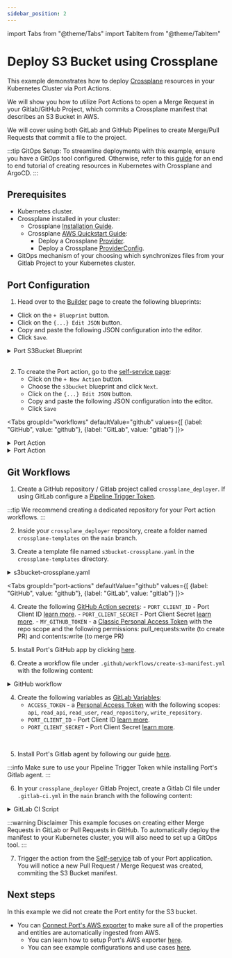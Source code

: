 ```yaml
---
sidebar_position: 2
---
```


import Tabs from "@theme/Tabs"
import TabItem from "@theme/TabItem"

# Deploy S3 Bucket using Crossplane

This example demonstrates how to deploy [Crossplane](https://github.com/crossplane/crossplane) resources in your Kubernetes Cluster via Port Actions.

We will show you how to utilize Port Actions to open a Merge Request in your Gitlab/GitHub Project, which commits a Crossplane manifest that describes an S3 Bucket in AWS.

We will cover using both GitLab and GitHub Pipelines to create Merge/Pull Requests that commit a file to the project.

:::tip GitOps Setup: 
To streamline deployments with this example, ensure you have a GitOps tool configured. Otherwise, refer to this [guide](/guides/all/manage-clusters) for an end to end tutorial of creating resources in Kubernetes with Crossplane and ArgoCD.
:::

## Prerequisites

- Kubernetes cluster.
- Crossplane installed in your cluster:
  - Crossplane [Installation Guide](https://docs.crossplane.io/v1.14/software/install/).
  - Crossplane [AWS Quickstart Guide](https://docs.crossplane.io/v1.14/getting-started/provider-aws/):
    - Deploy a Crossplane [Provider](https://docs.crossplane.io/v1.14/getting-started/provider-aws/#install-the-aws-provider).
    - Deploy a Crossplane [ProviderConfig](https://docs.crossplane.io/v1.14/getting-started/provider-aws/#create-a-providerconfig).
- GitOps mechanism of your choosing which synchronizes files from your Gitlab Project to your Kubernetes cluster.

## Port Configuration

1. Head over to the [Builder](https://app.getport.io/dev-portal/data-model) page to create the following blueprints:

- Click on the `+ Blueprint` button.
- Click on the `{...} Edit JSON` button.
- Copy and paste the following JSON configuration into the editor.
- Click `Save`.

<details>
  <summary>Port S3Bucket Blueprint</summary>

```json showLineNumbers
{
  "identifier": "s3bucket",
  "title": "S3Bucket",
  "icon": "Crossplane",
  "schema": {
    "properties": {
      "aws_region": {
        "title": "AWS Region",
        "icon": "AWS",
        "type": "string"
      }
    },
    "required": ["aws_region"]
  },
  "mirrorProperties": {},
  "calculationProperties": {},
  "relations": {}
}
```

</details>
<br/>

2. To create the Port action, go to the [self-service page](https://app.getport.io/self-serve):
   - Click on the `+ New Action` button.
   - Choose the `s3bucket` blueprint and click `Next`.
   - Click on the `{...} Edit JSON` button.
   - Copy and paste the following JSON configuration into the editor.
   - Click `Save`

<Tabs groupId="workflows" defaultValue="github" values={[
{label: "GitHub", value: "github"},
{label: "GitLab", value: "gitlab"}
]}>

<TabItem value="github">

<details>
  <summary>Port Action</summary>

:::tip MODIFICATION REQUIRED
Make sure to replace `<GITHUB_ORG>` and `<GITHUB_REPO>` with your GitHub organization and repository names respectively.
:::

```json showLineNumbers
{
  "identifier": "crossplane_s3_bucket",
  "title": "Crossplane S3 Bucket",
  "icon": "Crossplane",
  "userInputs": {
    "properties": {
      "aws_region": {
        "icon": "AWS",
        "title": "AWS Region",
        "type": "string",
        "default": "us-east-1",
        "enum": ["us-east-1", "eu-west-1"],
        "enumColors": {
          "us-east-1": "lightGray",
          "eu-west-1": "lightGray"
        }
      },
      "bucket_name": {
        "title": "Bucket Name",
        "type": "string",
        "description": "Has to be globally unique as per AWS limitations"
      }
    },
    "required": ["aws_region", "bucket_name"],
    "order": ["bucket_name", "aws_region"]
  },
  "invocationMethod": {
    "type": "GITHUB",
    "org": "<GITHUB_ORG>",
    "repo": "<GITHUB_REPO>",
    "workflow": "create-and-push-image.yml",
    "omitUserInputs": false,
    "omitPayload": false,
    "reportWorkflowStatus": true
  },
  "trigger": "CREATE",
  "description": "Creates a crossplane file for a new S3 Bucket",
  "requiredApproval": false
}
```

</details>

</TabItem>

<TabItem value="gitlab">
<details>
  <summary>Port Action</summary>

:::tip Modification Required
Make sure to replace the placeholders for `<PROJECT_NAME>` and `<GROUP_NAME>` of your `crossplane_deployer`.
:::

```json showLineNumbers
{
  "identifier": "crossplane_s3_bucket",
  "title": "Crossplane S3 Bucket",
  "icon": "Crossplane",
  "userInputs": {
    "properties": {
      "aws_region": {
        "icon": "AWS",
        "title": "AWS Region",
        "type": "string",
        "default": "us-east-1",
        "enum": ["us-east-1", "eu-west-1"],
        "enumColors": {
          "us-east-1": "lightGray",
          "eu-west-1": "lightGray"
        }
      },
      "bucket_name": {
        "title": "Bucket Name",
        "type": "string",
        "description": "Has to be globally unique as per AWS limitations"
      }
    },
    "required": ["aws_region", "bucket_name"],
    "order": ["bucket_name", "aws_region"]
  },
  "invocationMethod": {
    "type": "GITLAB",
    "omitPayload": false,
    "omitUserInputs": false,
    "projectName": "<PROJECT_NAME>",
    "groupName": "<GROUP_NAME>",
    "agent": true
  },
  "trigger": "CREATE",
  "description": "Creates a crossplane file for a new S3 Bucket",
  "requiredApproval": false
}
```

</details>
</TabItem>

</Tabs>

## Git Workflows

1. Create a GitHub repository / Gitlab project called `crossplane_deployer`. If using GitLab configure a [Pipeline Trigger Token](https://docs.gitlab.com/ee/ci/triggers/index.html).

:::tip
We recommend creating a dedicated repository for your Port action workflows.
:::

2. Inside your `crossplane_deployer` repository, create a folder named `crossplane-templates` on the `main` branch.

3. Create a template file named `s3bucket-crossplane.yaml` in the `crossplane-templates` directory.

<details>
<summary>s3bucket-crossplane.yaml</summary>

```yml
# s3bucket-crossplane.yaml

apiVersion: s3.aws.upbound.io/v1beta1
kind: Bucket
metadata:
  name: { { bucket_name } }
spec:
  forProvider:
    region: { { aws_region } }
  providerConfigRef:
    name: default
```

</details>

<Tabs groupId="port-actions" defaultValue="github" values={[
{label: "GitHub", value: "github"},
{label: "GitLab", value: "gitlab"}
]}>

<TabItem value="github">

4. Create the following [GitHub Action secrets](https://docs.github.com/en/actions/security-guides/using-secrets-in-github-actions#creating-secrets-for-a-repository): - `PORT_CLIENT_ID` - Port Client ID [learn more](/build-your-software-catalog/custom-integration/api/#get-api-token). - `PORT_CLIENT_SECRET` - Port Client Secret [learn more](/build-your-software-catalog/custom-integration/api/#get-api-token). - `MY_GITHUB_TOKEN` - a [Classic Personal Access Token](https://github.com/settings/tokens) with the repo scope and the following permissions: pull_requests:write (to create PR) and contents:write (to merge PR)
   <br/>

5. Install Port's GitHub app by clicking [here](https://github.com/apps/getport-io/installations/new).
   <br/>

6. Create a workflow file under `.github/workflows/create-s3-manifest.yml` with the following content:

<details>
<summary>GitHub workflow</summary>

```yml showLineNumbers
name: Create New S3 Bucket Crossplane Manifest

on:
  workflow_dispatch:
    inputs:
      bucket_name:
        description: 'Name of the s3 bucket'
        required: true
      aws_region:
        description: 'AWS Region for the cluster'
        required: true
      port_payload:
        required: true
        description: >-
          Port's payload, including details for who triggered the action and
          general context (blueprint, run id, etc...)

jobs:
  create-manifest:
    runs-on: ubuntu-latest
    steps:
      - name: Inform execution of request to create a new manifest
        id: promote
        uses: port-labs/port-github-action@v1
        with:
          clientId: ${{ secrets.PORT_CLIENT_ID }}
          clientSecret: ${{ secrets.PORT_CLIENT_SECRET }}
          baseUrl: https://api.getport.io
          operation: PATCH_RUN
          runId: ${{ fromJson(inputs.port_payload).context.runId }}
          logMessage: 'About to create a crossplane manifest for a new s3 bucket...'

      - name: Checkout code
        uses: actions/checkout@v4

      - name: Create crossplane manifest for s3 bucket
        id: create-manifest
        env:
          BUCKET_FILE_PATH: 'manifests/s3bucket'
          CROSSPLANE_TEMPLATE_PATH: 'crossplane-templates/s3bucket-crossplane.yaml'
        run: |
          mkdir -p $BUCKET_FILE_PATH
          BUCKET_FILE_NAME="${BUCKET_FILE_PATH}/s3bucket-${{ inputs.bucket_name }}.yaml"

          cp $CROSSPLANE_TEMPLATE_PATH $BUCKET_FILE_NAME

          sed -i "s|{{ bucket_name }}|${{ inputs.bucket_name }}|g" $BUCKET_FILE_NAME
          sed -i "s|{{ aws_region }}|${{ inputs.aws_region }}|g" $BUCKET_FILE_NAME

          git add $BUCKET_FILE_NAME

      - name: Create Pull Request
        id: create-pr
        uses: peter-evans/create-pull-request@v6
        with:
          token: ${{ secrets.CREATOR_TOKEN }}
          commit-message: Added ${{ inputs.bucket_name }} s3 bucket crossplane manifest
          committer: github-actions[bot] <41898282+github-actions[bot]@users.noreply.github.com>
          author: ${{ github.actor }} <${{ github.actor_id }}+${{ github.actor }}@users.noreply.github.com>
          signoff: false
          branch: deployment/${{ fromJson(inputs.port_payload).context.runId }}
          title: '[Deployment] Add ${{ inputs.bucket_name }} s3 bucket crossplane manifest'
          body: |
            This PR is automatically generated by Port.
            It contains the crossplane manifest for the s3 bucket ${{ inputs.bucket_name }}.

            The manifest is generated based on the blueprint: **${{ fromJson(inputs.port_payload).context.blueprint }}**.

            **Run ID**: ${{ fromJson(inputs.port_payload).context.runId }}.
            **Triggered by**: ${{ fromJson(inputs.port_payload).trigger.by.user.email }}.
            **Triggered at**: ${{ fromJson(inputs.port_payload).trigger.at }}.
            **Triggered from**: ${{ fromJson(inputs.port_payload).trigger.origin }}.


            - Auto-generated by [port-actions][1] 

            [1]: https://app.getport.io/organization/run?runId=${{ fromJson(inputs.port_payload).context.runId }}
          labels: |
            deployment
            automated pr
          assignees: ${{ fromJson(inputs.port_payload).trigger.by.user.email }}

      - name: Inform Port about pull request creation status - Success
        if: steps.create-pr.outputs.pull-request-url != ''
        uses: port-labs/port-github-action@v1
        with:
          clientId: ${{ secrets.PORT_CLIENT_ID }}
          clientSecret: ${{ secrets.PORT_CLIENT_SECRET }}
          baseUrl: https://api.getport.io
          operation: PATCH_RUN
          runId: ${{ fromJson(inputs.port_payload).context.runId }}
          logMessage: |
            Pull request created successfully. URL: ${{ steps.create-pr.outputs.pull-request-url }}.

      - name: Inform Port about pull request creation status - Failure
        if: steps.create-pr.outputs.pull-request-url == ''
        uses: port-labs/port-github-action@v1
        with:
          clientId: ${{ secrets.PORT_CLIENT_ID }}
          clientSecret: ${{ secrets.PORT_CLIENT_SECRET }}
          baseUrl: https://api.getport.io
          operation: PATCH_RUN
          runId: ${{ fromJson(inputs.port_payload).context.runId }}
          logMessage: |
            Failed to create pull request. Please check the logs for more details.
```

</details>

</TabItem>

<TabItem value="gitlab">

4. Create the following variables as [GitLab Variables](https://docs.gitlab.com/ee/ci/variables/index.html):
   - `ACCESS_TOKEN` - a [Personal Access Token](https://docs.gitlab.com/ee/user/profile/personal_access_tokens.html) with the following scopes:  
      `api`, `read_api`, `read_user`, `read_repository`, `write_repository`.
   - `PORT_CLIENT_ID` - Port Client ID [learn more](/build-your-software-catalog/custom-integration/api/#get-api-token).
   - `PORT_CLIENT_SECRET` - Port Client Secret [learn more](/build-your-software-catalog/custom-integration/api/#get-api-token).

<br/>

5. Install Port's Gitlab agent by following our guide [here](/actions-and-automations/setup-backend/gitlab-pipeline/self-hosted).

:::info
Make sure to use your Pipeline Trigger Token while installing Port's Gitlab agent.
:::
<br/>

6. In your `crossplane_deployer` Gitlab Project, create a Gitlab CI file under `.gitlab-ci.yml` in the `main` branch with the following content:

<details>
<summary>GitLab CI Script</summary>

```yml showLineNumbers
image: python:3.10.0-alpine

stages: # List of stages for jobs, and their order of execution
  - fetch-port-access-token
  - generate-crossplane-bucket-yaml
  - create-entity
  - update-run-status

fetch-port-access-token: # Example - get the Port API access token and RunId
  stage: fetch-port-access-token
  except:
    - pushes
  before_script:
    - |
      apk update -q
      apk add jq curl -q
  script:
    - |
      accessToken=$(curl -X POST \
        -H 'Content-Type: application/json' \
        -d '{"clientId": "'"$PORT_CLIENT_ID"'", "clientSecret": "'"$PORT_CLIENT_SECRET"'"}' \
        -s 'https://api.getport.io/v1/auth/access_token' | jq -r '.accessToken')
      echo "PORT_ACCESS_TOKEN=$accessToken" >> data.env
      runId=$(cat $TRIGGER_PAYLOAD | jq -r '.port_payload.context.runId')
      blueprintId=$(cat $TRIGGER_PAYLOAD | jq -r '.port_payload.context.blueprint')
      echo "RUN_ID=$runId" >> data.env
      echo "BLUEPRINT_ID=$blueprintId" >> data.env
  artifacts:
    reports:
      dotenv: data.env

generate-crossplane-bucket-yaml:
  variables:
    BUCKET_FILE_PATH: 'manifests'
    CROSSPLANE_TEMPLATE_PATH: 'crossplane-templates/s3bucket-crossplane.yaml'
    BRANCH_NAME: 'add-bucket-$bucket_name-$CI_JOB_ID'
  before_script:
    - |
      apk update -q
      apk add jq curl git -q
  stage: generate-crossplane-bucket-yaml
  except:
    - pushes
  script:
    - |
      BUCKET_FILE_NAME="$BUCKET_FILE_PATH/s3bucket-crossplane-$bucket_name.yaml"
      COMMIT_MESSAGE="Added $bucket_name s3 bucket crossplane manifest"
      mkdir -p $BUCKET_FILE_PATH

      cp $CROSSPLANE_TEMPLATE_PATH $BUCKET_FILE_NAME
      sed -i "s/{{ bucket_name }}/$bucket_name/g" $BUCKET_FILE_NAME
      sed -i "s/{{ aws_region }}/$aws_region/g" $BUCKET_FILE_NAME

      git config --global user.email "gitlab-pipeline[bot]@gitlab.com"
      git config --global user.name "Gitlab Pipeline Bot"

      git add $BUCKET_FILE_NAME
      git commit -m "$COMMIT_MESSAGE"

      git checkout -b $BRANCH_NAME
      git push -o ci-skip https://:${ACCESS_TOKEN}@$CI_SERVER_HOST/$CI_PROJECT_PATH.git $BRANCH_NAME

      # Create Merge Request
      res=$(curl --request POST \
        --header "PRIVATE-TOKEN: ${ACCESS_TOKEN}" \
        --data "source_branch=$BRANCH_NAME" \
        --data "target_branch=main" \
        --data "title=$COMMIT_MESSAGE" \
        --data "remove_source_branch=true" \
        "$CI_API_V4_URL/projects/$CI_PROJECT_ID/merge_requests")

      MR_URL=$(echo $res | jq -r '.web_url')
      echo "MR_URL=$MR_URL" >> data.env
  artifacts:
    reports:
      dotenv: data.env

update-run-status:
  stage: update-run-status
  except:
    - pushes
  image: curlimages/curl:latest
  script:
    - |
      curl -X PATCH \
        -H 'Content-Type: application/json' \
        -H "Authorization: Bearer $PORT_ACCESS_TOKEN" \
        -d '{"status":"SUCCESS", "message": {"run_status": "Created Merge Request for '"$bucket_name"' successfully! Merge Request URL: '"$MR_URL"'"}}' \
        "https://api.getport.io/v1/actions/runs/$RUN_ID"
```

</details>

</TabItem>

</Tabs>

:::warning Disclaimer
This example focuses on creating either Merge Requests in GitLab or Pull Requests in GitHub. To automatically deploy the manifest to your Kubernetes cluster, you will also need to set up a GitOps tool.
:::

7. Trigger the action from the [Self-service](https://app.getport.io/self-serve) tab of your Port application.<br/>
   You will notice a new Pull Request / Merge Request was created, commiting the S3 Bucket manifest.

## Next steps

In this example we did not create the Port entity for the S3 bucket.

- You can [Connect Port's AWS exporter](/build-your-software-catalog/sync-data-to-catalog/cloud-providers/aws/aws.md)
  to make sure all of the properties and entities are automatically ingested from AWS.
  - You can learn how to setup Port's AWS exporter [here](/build-your-software-catalog/sync-data-to-catalog/cloud-providers/aws/installations/installation.md).
  - You can see example configurations and use cases [here](/build-your-software-catalog/sync-data-to-catalog/cloud-providers/aws/examples/examples.md).

